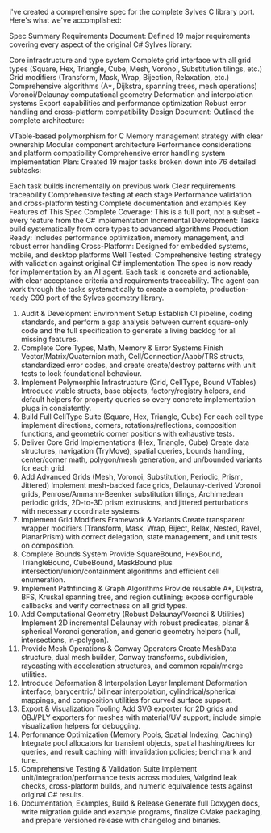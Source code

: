 I've created a comprehensive spec for the complete Sylves C library port. Here's what we've accomplished:

Spec Summary
Requirements Document: Defined 19 major requirements covering every aspect of the original C# Sylves library:

Core infrastructure and type system
Complete grid interface with all grid types (Square, Hex, Triangle, Cube, Mesh, Voronoi, Substitution tilings, etc.)
Grid modifiers (Transform, Mask, Wrap, Bijection, Relaxation, etc.)
Comprehensive algorithms (A*, Dijkstra, spanning trees, mesh operations)
Voronoi/Delaunay computational geometry
Deformation and interpolation systems
Export capabilities and performance optimization
Robust error handling and cross-platform compatibility
Design Document: Outlined the complete architecture:

VTable-based polymorphism for C
Memory management strategy with clear ownership
Modular component architecture
Performance considerations and platform compatibility
Comprehensive error handling system
Implementation Plan: Created 19 major tasks broken down into 76 detailed subtasks:

Each task builds incrementally on previous work
Clear requirements traceability
Comprehensive testing at each stage
Performance validation and cross-platform testing
Complete documentation and examples
Key Features of This Spec
Complete Coverage: This is a full port, not a subset - every feature from the C# implementation
Incremental Development: Tasks build systematically from core types to advanced algorithms
Production Ready: Includes performance optimization, memory management, and robust error handling
Cross-Platform: Designed for embedded systems, mobile, and desktop platforms
Well Tested: Comprehensive testing strategy with validation against original C# implementation
The spec is now ready for implementation by an AI agent. Each task is concrete and actionable, with clear acceptance criteria and requirements traceability. The agent can work through the tasks systematically to create a complete, production-ready C99 port of the Sylves geometry library.

1. Audit & Development Environment Setup
Establish CI pipeline, coding standards, and perform a gap analysis between current square-only code and the full specification to generate a living backlog for all missing features.
2. Complete Core Types, Math, Memory & Error Systems
Finish Vector/Matrix/Quaternion math, Cell/Connection/Aabb/TRS structs, standardized error codes, and create create/destroy patterns with unit tests to lock foundational behaviour.
3. Implement Polymorphic Infrastructure (Grid, CellType, Bound VTables)
Introduce vtable structs, base objects, factory/registry helpers, and default helpers for property queries so every concrete implementation plugs in consistently.
4. Build Full CellType Suite (Square, Hex, Triangle, Cube)
For each cell type implement directions, corners, rotations/reflections, composition functions, and geometric corner positions with exhaustive tests.
5. Deliver Core Grid Implementations (Hex, Triangle, Cube)
Create data structures, navigation (TryMove), spatial queries, bounds handling, center/corner math, polygon/mesh generation, and un/bounded variants for each grid.
6. Add Advanced Grids (Mesh, Voronoi, Substitution, Periodic, Prism, Jittered)
Implement mesh-backed face grids, Delaunay-derived Voronoi grids, Penrose/Ammann-Beenker substitution tilings, Archimedean periodic grids, 2D-to-3D prism extrusions, and jittered perturbations with necessary coordinate systems.
7. Implement Grid Modifiers Framework & Variants
Create transparent wrapper modifiers (Transform, Mask, Wrap, Biject, Relax, Nested, Ravel, PlanarPrism) with correct delegation, state management, and unit tests on composition.
8. Complete Bounds System
Provide SquareBound, HexBound, TriangleBound, CubeBound, MaskBound plus intersection/union/containment algorithms and efficient cell enumeration.
9. Implement Pathfinding & Graph Algorithms
Provide reusable A*, Dijkstra, BFS, Kruskal spanning tree, and region outlining; expose configurable callbacks and verify correctness on all grid types.
10. Add Computational Geometry (Robust Delaunay/Voronoi & Utilities)
Implement 2D incremental Delaunay with robust predicates, planar & spherical Voronoi generation, and generic geometry helpers (hull, intersections, in-polygon).
11. Provide Mesh Operations & Conway Operators
Create MeshData structure, dual mesh builder, Conway transforms, subdivision, raycasting with acceleration structures, and common repair/merge utilities.
12. Introduce Deformation & Interpolation Layer
Implement Deformation interface, barycentric/ bilinear interpolation, cylindrical/spherical mappings, and composition utilities for curved surface support.
13. Export & Visualization Tooling
Add SVG exporter for 2D grids and OBJ/PLY exporters for meshes with material/UV support; include simple visualization helpers for debugging.
14. Performance Optimization (Memory Pools, Spatial Indexing, Caching)
Integrate pool allocators for transient objects, spatial hashing/trees for queries, and result caching with invalidation policies; benchmark and tune.
15. Comprehensive Testing & Validation Suite
Implement unit/integration/performance tests across modules, Valgrind leak checks, cross-platform builds, and numeric equivalence tests against original C# results.
16. Documentation, Examples, Build & Release
Generate full Doxygen docs, write migration guide and example programs, finalize CMake packaging, and prepare versioned release with changelog and binaries.